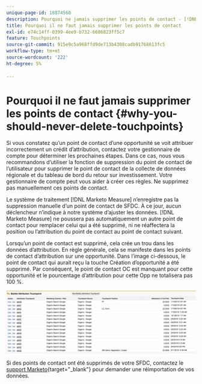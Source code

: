```yaml
---
unique-page-id: 18874560
description: Pourquoi ne jamais supprimer les points de contact - [!DNL Marketo Measure]
title: Pourquoi il ne faut jamais supprimer les points de contact
exl-id: e74c14ff-0399-4ee9-b732-6686823ff5c7
feature: Touchpoints
source-git-commit: 915e9c5a968ffd9de713b4308cadb91768613fc5
workflow-type: tm+mt
source-wordcount: '222'
ht-degree: 5%

---
```


# Pourquoi il ne faut jamais supprimer les points de contact {#why-you-should-never-delete-touchpoints}

Si vous constatez qu’un point de contact d’une opportunité se voit attribuer incorrectement un crédit d’attribution, contactez votre gestionnaire de compte pour déterminer les prochaines étapes. Dans ce cas, nous vous recommandons d’utiliser la fonction de suppression du point de contact de l’utilisateur pour supprimer le point de contact de la collecte de données régionale et du tableau de bord du retour sur investissement. Votre gestionnaire de compte peut vous aider à créer ces règles. Ne supprimez pas manuellement ces points de contact.

Le système de traitement [!DNL Marketo Measure] n’enregistre pas la suppression manuelle d’un point de contact de SFDC. À ce jour, aucun déclencheur n’indique à notre système d’ajuster les données. [!DNL Marketo Measure] ne poussera pas automatiquement un autre point de contact pour remplacer celui qui a été supprimé, ni ne réaffectera la position ou l’attribution du point de contact au point de contact suivant.

Lorsqu’un point de contact est supprimé, cela crée un trou dans les données d’attribution. En règle générale, cela se manifeste dans les points de contact d’attribution sur une opportunité. Dans l’image ci-dessous, le point de contact qui aurait reçu la touche Création d’opportunité a été supprimé. Par conséquent, le point de contact OC est manquant pour cette opportunité et le pourcentage d’attribution pour cette Opp ne totalisera pas 100 %.

![](assets/1.png)

Si des points de contact ont été supprimés de votre SFDC, contactez le [support Marketo](https://nation.marketo.com/t5/support/ct-p/Support){target="_blank"} pour demander une réimportation de vos données.
